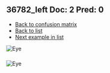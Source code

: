 ## 36782_left Doc: 2 Pred: 0
- [Back to confusion matrix](https://github.com/juliandewit/kaggle_retinopathy/blob/master/matrix.md)
- [Back to list](https://github.com/juliandewit/kaggle_retinopathy/blob/master/lists/20/list.md)
- [Next example in list](https://github.com/juliandewit/kaggle_retinopathy/blob/master/lists/20/36/36907_right.md)

![Eye](https://retinopaty.blob.core.windows.net/size1024/36782_left_2.jpeg)

### 

![Eye]()
